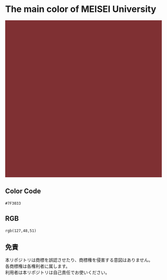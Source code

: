# The main color of MEISEI University

![img](img.png)

## Color Code
```
#7F3033
```

## RGB
```
rgb(127,48,51)
```

## 免責
本リポジトリは商標を誤認させたり、商標権を侵害する意図はありません。    
各商標権は各権利者に属します。  
利用者は本リポジトリは自己責任でお使いください。
